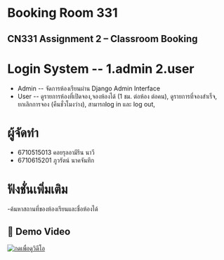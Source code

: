 # Booking Room 331
## CN331 Assignment 2 – Classroom Booking

# Login System -- 1.admin 2.user
- Admin -- จัดการห้องเรียนผ่าน Django Admin Interface
- User -- ดูรายการห้องที่เปิดจอง,จองห้องได้ (1 ชม. ต่อห้อง ต่อคน), ดูรายการที่จองสำเร็จ, ยกเลิกการจอง (คืนชั่วโมงว่าง), สามารถlog in และ log out,

# ผู้จัดทำ
- 6710515013  คอยรุลอามีรีน นาวี
- 6710615201  ภูวรัตน์ นาคจันทึก

# ฟังชั่นเพิ่มเติม
-ค้นหาสถานที่ของห้องเรียนและชื่อห้องได้

## 🎥 Demo Video
[![กดเพื่อดูวิดีโอ](https://img.shields.io/badge/▶️-Watch%20Demo-blue?style=for-the-badge)](https://drive.google.com/file/d/1YxcZuHHxAMxYUJTmLyBYBes-kkwIFKO8/view?usp=drive_link)


